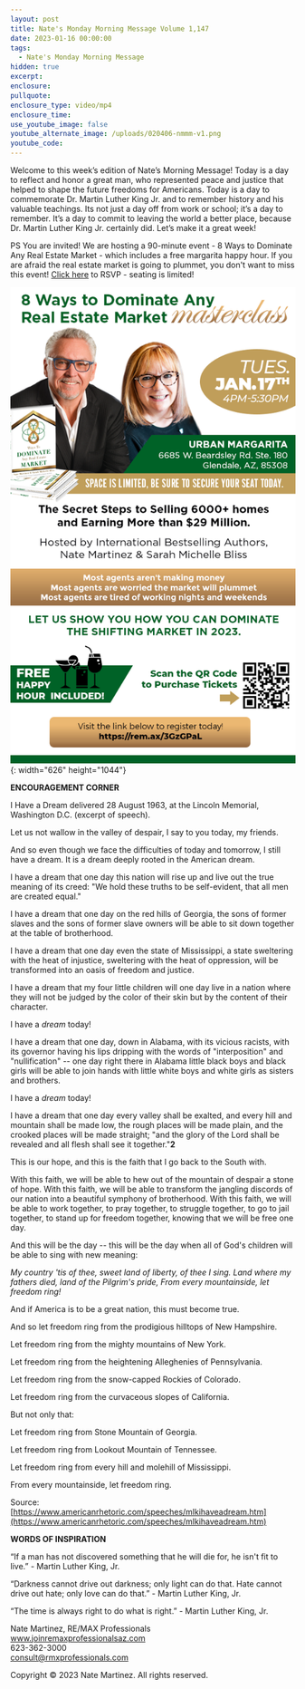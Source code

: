 ```yaml
---
layout: post
title: Nate's Monday Morning Message Volume 1,147
date: 2023-01-16 00:00:00
tags:
  - Nate's Monday Morning Message
hidden: true
excerpt:
enclosure:
pullquote:
enclosure_type: video/mp4
enclosure_time:
use_youtube_image: false
youtube_alternate_image: /uploads/020406-nmmm-v1.png
youtube_code:
---
```

Welcome to this week’s edition of Nate’s Morning Message\! Today is a day to reflect and honor a great man, who represented peace and justice that helped to shape the future freedoms for Americans. Today is a day to commemorate Dr. Martin Luther King Jr. and to remember history and his valuable teachings. Its not just a day off from work or school; it’s a day to remember. It’s a day to commit to leaving the world a better place, because Dr. Martin Luther King Jr. certainly did. Let’s make it a great week\!

PS You are invited\! We are hosting a 90-minute event - 8 Ways to Dominate Any Real Estate Market - which includes a free margarita happy hour. If you are afraid the real estate market is going to plummet, you don't want to miss this event\!&nbsp;[Click here](https://www.facebook.com/groups/601446813632661)&nbsp;to RSVP - seating is limited\!

![](/uploads/230111-8ways-workshop-v2.png){: width="626" height="1044"}

**ENCOURAGEMENT CORNER&nbsp;**

I Have a Dream delivered 28 August 1963, at the Lincoln Memorial, Washington D.C. (excerpt of speech).

Let us not wallow in the valley of despair, I say to you today, my friends.

And so even though we face the difficulties of today and tomorrow, I still have a dream. It is a dream deeply rooted in the American dream.

I have a dream that one day this nation will rise up and live out the true meaning of its creed: "We hold these truths to be self-evident, that all men are created equal."

I have a dream that one day on the red hills of Georgia, the sons of former slaves and the sons of former slave owners will be able to sit down together at the table of brotherhood.

I have a dream that one day even the state of Mississippi, a state sweltering with the heat of injustice, sweltering with the heat of oppression, will be transformed into an oasis of freedom and justice.

I have a dream that my four little children will one day live in a nation where they will not be judged by the color of their skin but by the content of their character.

I have a&nbsp;*dream*&nbsp;today\!

I have a dream that one day, down in Alabama, with its vicious racists, with its governor having his lips dripping with the words of "interposition" and "nullification" -- one day right there in Alabama little black boys and black girls will be able to join hands with little white boys and white girls as sisters and brothers.

I have a&nbsp;*dream*&nbsp;today\!

I have a dream that one day every valley shall be exalted, and every hill and mountain shall be made low, the rough places will be made plain, and the crooked places will be made straight; "and the glory of the Lord shall be revealed and all flesh shall see it together."**2**

This is our hope, and this is the faith that I go back to the South with.

With this faith, we will be able to hew out of the mountain of despair a stone of hope. With this faith, we will be able to transform the jangling discords of our nation into a beautiful symphony of brotherhood. With this faith, we will be able to work together, to pray together, to struggle together, to go to jail together, to stand up for freedom together, knowing that we will be free one day.

And this will be the day -- this will be the day when all of God's children will be able to sing with new meaning:

*My country 'tis of thee, sweet land of liberty, of thee I sing. Land where my fathers died, land of the Pilgrim's pride, From every mountainside, let freedom ring\!*

And if America is to be a great nation, this must become true.

And so let freedom ring from the prodigious hilltops of New Hampshire.

Let freedom ring from the mighty mountains of New York.

Let freedom ring from the heightening Alleghenies of Pennsylvania.

Let freedom ring from the snow-capped Rockies of Colorado.

Let freedom ring from the curvaceous slopes of California.

But not only that:

Let freedom ring from Stone Mountain of Georgia.

Let freedom ring from Lookout Mountain of Tennessee.

Let freedom ring from every hill and molehill of Mississippi.

From every mountainside, let freedom ring.

Source: [https://www.americanrhetoric.com/speeches/mlkihaveadream.htm](https://www.americanrhetoric.com/speeches/mlkihaveadream.htm)

**WORDS OF INSPIRATION**

“If a man has not discovered something that he will die for, he isn't fit to live.” - Martin Luther King, Jr.

“Darkness cannot drive out darkness; only light can do that. Hate cannot drive out hate; only love can do that.” - Martin Luther King, Jr.

“The time is always right to do what is right.” - Martin Luther King, Jr.

Nate Martinez, RE/MAX Professionals<br>www.joinremaxprofessionalsaz.com<br>623-362-3000<br>consult@rmxprofessionals.com

Copyright &copy; 2023 Nate Martinez. All rights reserved.